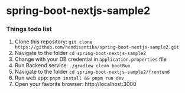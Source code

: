 # spring-boot-nextjs-sample2

### Things todo list

1. Clone this repository: `git clone https://github.com/hendisantika/spring-boot-nextjs-sample2.git`
2. Navigate to the folder  `cd spring-boot-nextjs-sample2`
3. Change with your DB credential in `application.properties` file
4. Run Backend service: `./gradlew clean bootRun`
5. Navigate to the folder  `cd spring-boot-nextjs-sample2/frontend`
6. Run web app: `pnpm install && pnpm run dev`
7. Open your favorite browser: http://localhost:3000
